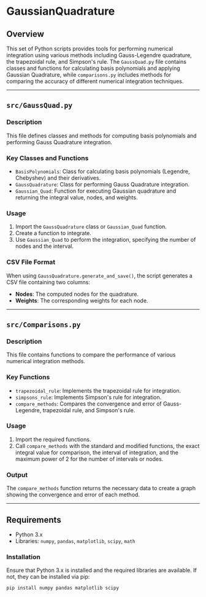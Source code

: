 # GaussianQuadrature

## Overview
This set of Python scripts provides tools for performing numerical integration using various methods including Gauss-Legendre quadrature, the trapezoidal rule, and Simpson's rule. The `GaussQuad.py` file contains classes and functions for calculating basis polynomials and applying Gaussian Quadrature, while `comparisons.py` includes methods for comparing the accuracy of different numerical integration techniques.

---

## `src/GaussQuad.py`

### Description
This file defines classes and methods for computing basis polynomials and performing Gauss Quadrature integration.

### Key Classes and Functions
- `BasisPolynomials`: Class for calculating basis polynomials (Legendre, Chebyshev) and their derivatives.
- `GaussQuadrature`: Class for performing Gauss Quadrature integration.
- `Gaussian_Quad`: Function for executing Gaussian quadrature and returning the integral value, nodes, and weights.

### Usage
1. Import the `GaussQuadrature` class or `Gaussian_Quad` function.
2. Create a function to integrate.
3. Use `Gaussian_Quad` to perform the integration, specifying the number of nodes and the interval.

### CSV File Format
When using `GaussQuadrature.generate_and_save()`, the script generates a CSV file containing two columns:
- **Nodes**: The computed nodes for the quadrature.
- **Weights**: The corresponding weights for each node.

---

## `src/Comparisons.py`

### Description
This file contains functions to compare the performance of various numerical integration methods.

### Key Functions
- `trapezoidal_rule`: Implements the trapezoidal rule for integration.
- `simpsons_rule`: Implements Simpson's rule for integration.
- `compare_methods`: Compares the convergence and error of Gauss-Legendre, trapezoidal rule, and Simpson's rule.

### Usage
1. Import the required functions.
2. Call `compare_methods` with the standard and modified functions, the exact integral value for comparison, the interval of integration, and the maximum power of 2 for the number of intervals or nodes.

### Output
The `compare_methods` function returns the necessary data to create a graph showing the convergence and error of each method.

---

## Requirements
- Python 3.x
- Libraries: `numpy`, `pandas`, `matplotlib`, `scipy`, `math`

### Installation
Ensure that Python 3.x is installed and the required libraries are available. If not, they can be installed via pip:
```bash
pip install numpy pandas matplotlib scipy
